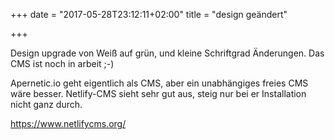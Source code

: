 ﻿+++
date = "2017-05-28T23:12:11+02:00"
title = "design geändert"

+++



Design upgrade von Weiß auf grün, und kleine Schriftgrad Änderungen.
Das CMS ist noch in arbeit ;-)

Apernetic.io geht eigentlich als CMS, aber ein unabhängiges freies CMS wäre besser.
Netlify-CMS sieht sehr gut aus, steig nur bei er Installation nicht ganz durch.

https://www.netlifycms.org/



